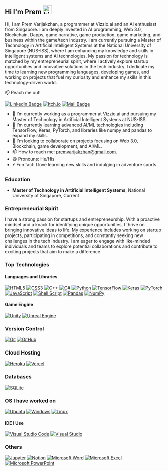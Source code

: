 ## Hi I'm Prem <img src="https://user-images.githubusercontent.com/1303154/88677602-1635ba80-d120-11ea-84d8-d263ba5fc3c0.gif" width="28px" alt="hi">

Hi, I am Prem Varijakzhan, a programmer at Vizzio.ai and an AI enthusiast from Singapore. I am deeply invested in  AI programming, Web 3.0, Blockchain, Dapps, game narrative, game production, game marketing, and business within the game/tech industry. I am currently pursuing a Master of Technology in Artificial Intelligent Systems at the National University of Singapore (NUS-ISS), where I am enhancing my knowledge and skills in intelligent systems and AI technologies. My passion for technology is matched by my entrepreneurial spirit, where I actively explore startup opportunities and innovative solutions in the tech industry. I dedicate my time to learning new programming languages, developing games, and working on projects that fuel my curiosity and enhance my skills in this technology-driven world.

:mailbox: Reach me out!

[![Linkedin Badge](https://img.shields.io/badge/-Prem-0e76a8?style=flat&labelColor=0e76a8&logo=linkedin&logoColor=white)](https://www.linkedin.com/in/premvarijakzhan/)
[![Itch.io](https://img.shields.io/badge/Prem-%23FF0B34.svg?style=flat&logo=Itch.io&logoColor=white)](https://premvarijakzhan.itch.io/) [![Mail Badge](https://img.shields.io/badge/-premvarijakzhan-c0392b?style=flat&labelColor=c0392b&logo=gmail&logoColor=white)](mailto:premvarijakzhan@gmail.com)

- 🔭 I’m currently working as a programmer at Vizzio.ai and pursuing my Master of Technology in Artificial Intelligent Systems at NUS-ISS.
- 🌱 I’m currently learning advanced AI/ML technologies including TensorFlow, Keras, PyTorch, and libraries like numpy and pandas to expand my skills.
- 👯 I'm looking to collaborate on projects focusing on Web 3.0, Blockchain, game development, and AI/ML.
- 📫 How to reach me: premvarijakzhan@gmail.com.
- 😄 Pronouns: He/His
- ⚡ Fun fact: I love learning new skills and indulging in adventure sports.

### Education

- **Master of Technology in Artificial Intelligent Systems**, National University of Singapore, Current

### Entrepreneurial Spirit

I have a strong passion for startups and entrepreneurship. With a proactive mindset and a knack for identifying unique opportunities, I thrive on bringing innovative ideas to life. My experience includes working on startup projects, participating in competitions, and constantly seeking new challenges in the tech industry. I am eager to engage with like-minded individuals and teams to explore potential collaborations and contribute to exciting projects that aim to make a difference.

### Top Technologies
#### Languages and Libraries

[![HTML5](https://img.shields.io/badge/html5-%23E34F26.svg?style=for-the-badge&logo=html5&logoColor=white)](#) [![CSS3](https://img.shields.io/badge/css3-%231572B6.svg?style=for-the-badge&logo=css3&logoColor=white)](#) [![C++](https://img.shields.io/badge/c++-%2300599C.svg?style=for-the-badge&logo=c%2B%2B&logoColor=white)](#) [![C#](https://img.shields.io/badge/c%23-%23239120.svg?style=for-the-badge&logo=c-sharp&logoColor=white)](#) [![Python](https://img.shields.io/badge/python-%2314354C.svg?style=for-the-badge&logo=python&logoColor=white)](#) [![TensorFlow](https://img.shields.io/badge/TensorFlow-%23FF6F00.svg?style=for-the-badge&logo=TensorFlow&logoColor=white)](#) [![Keras](https://img.shields.io/badge/Keras-%23D00000.svg?style=for-the-badge&logo=Keras&logoColor=white)](#) [![PyTorch](https://img.shields.io/badge/PyTorch-%23EE4C2C.svg?style=for-the-badge&logo=PyTorch&logoColor=white)](#) [![JavaScript](https://img.shields.io/badge/javascript-%23323330.svg?style=for-the-badge&logo=javascript&logoColor=%23F7DF1E)](#)  [![Shell Script](https://img.shields.io/badge/shell_script-%23121011.svg?style=for-the-badge&logo=gnu-bash&logoColor=white)](#)  [![Pandas](https://img.shields.io/badge/pandas-%23150458.svg?style=for-the-badge&logo=pandas&logoColor=white)](#)  [![NumPy](https://img.shields.io/badge/numpy-%23013243.svg?style=for-the-badge&logo=numpy&logoColor=white)](#) 


#### Game Engine

[![Unity](https://img.shields.io/badge/unity-%23000000.svg?style=for-the-badge&logo=unity&logoColor=white)](#)
[![Unreal Engine](https://img.shields.io/badge/unrealengine-%23313131.svg?style=for-the-badge&logo=unrealengine&logoColor=white)](#)

### Version Control
[![Git](https://img.shields.io/badge/git-%23F05033.svg?style=for-the-badge&logo=git&logoColor=white)](#)
[![GitHub](https://img.shields.io/badge/github-%23121011.svg?style=for-the-badge&logo=github&logoColor=white)](#)

### Cloud Hosting
[![Heroku](https://img.shields.io/badge/heroku-%23430098.svg?style=for-the-badge&logo=heroku&logoColor=white)](#)
[![Vercel](https://img.shields.io/badge/vercel-%23000000.svg?style=for-the-badge&logo=vercel&logoColor=white)](#)

### Databases
[![SQLite](https://img.shields.io/badge/sqlite-%2307405e.svg?style=for-the-badge&logo=sqlite&logoColor=white)](#)

### OS I have worked on
[![Ubuntu](https://img.shields.io/badge/Ubuntu-E95420?style=for-the-badge&logo=ubuntu&logoColor=white)](#)
[![Windows](https://img.shields.io/badge/Windows-0078D6?style=for-the-badge&logo=windows&logoColor=white)](#)
[![Linux](https://img.shields.io/badge/Linux-FCC624?style=for-the-badge&logo=linux&logoColor=black)](#)


#### IDE I Use

[![Visual Studio Code](https://img.shields.io/badge/VisualStudioCode-0078d7.svg?style=for-the-badge&logo=visual-studio-code&logoColor=white)](#)
[![Visual Studio](https://img.shields.io/badge/VisualStudio-5C2D91.svg?style=for-the-badge&logo=visual-studio&logoColor=white)](#)

### Others

[![Jupyter](https://img.shields.io/badge/Jupyter-%23F37626.svg?style=for-the-badge&logo=Jupyter&logoColor=white)](#)
[![Notion](https://img.shields.io/badge/Notion-%23000000.svg?style=for-the-badge&logo=notion&logoColor=white)](#)
[![Microsoft Word](https://img.shields.io/badge/Microsoft_Word-2B579A?style=for-the-badge&logo=microsoft-word&logoColor=white)](#)
[![Microsoft Excel](https://img.shields.io/badge/Microsoft_Excel-217346?style=for-the-badge&logo=microsoft-excel&logoColor=white)](#)
[![Microsoft PowerPoint](https://img.shields.io/badge/Microsoft_PowerPoint-B7472A?style=for-the-badge&logo=microsoft-powerpoint&logoColor=white)](#)

